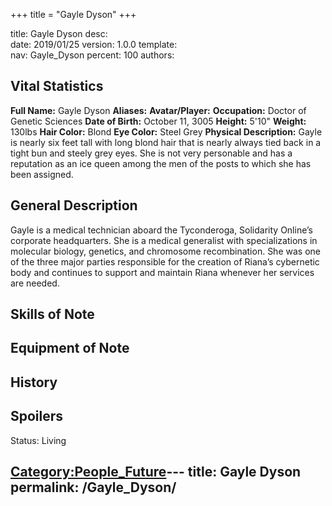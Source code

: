 +++
title = "Gayle Dyson"
+++

title:		Gayle Dyson
desc:		
date:		2019/01/25
version:	1.0.0
template:	
nav:		Gayle_Dyson
percent:	100
authors:	
## Vital Statistics

**Full Name:** Gayle Dyson
**Aliases:**
**Avatar/Player:**
**Occupation:** Doctor of Genetic Sciences
**Date of Birth:** October 11, 3005
**Height:** 5'10"
**Weight:** 130lbs
**Hair Color:** Blond
**Eye Color:** Steel Grey
**Physical Description:** Gayle is nearly six feet tall with long blond
hair that is nearly always tied back in a tight bun and steely grey
eyes. She is not very personable and has a reputation as an ice queen
among the men of the posts to which she has been assigned.

## General Description

Gayle is a medical technician aboard the Tyconderoga, Solidarity
Online’s corporate headquarters. She is a medical generalist with
specializations in molecular biology, genetics, and chromosome
recombination. She was one of the three major parties responsible for
the creation of Riana’s cybernetic body and continues to support and
maintain Riana whenever her services are needed.

## Skills of Note

## Equipment of Note

## History

## Spoilers

<spoiler text="Status">Status: Living</spoiler>

[Category:People_Future](Category:People_Future "wikilink")---
title: Gayle Dyson
permalink: /Gayle_Dyson/
---

